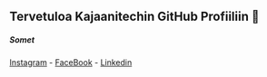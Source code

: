 ## Tervetuloa Kajaanitechin GitHub Profiiliin 👋 

##### Somet

[Instagram](https://www.instagram.com/kajaanitech.fi/) - [FaceBook](https://www.facebook.com/profile.php?id=100086620331355) - [Linkedin](https://www.linkedin.com/company/kajaanitech/)
